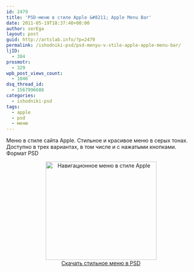 ```yaml
---
id: 2479
title: 'PSD-меню в стиле Apple &#8211; Apple Menu Bar'
date: 2011-05-19T18:37:40+00:00
author: serEga
layout: post
guid: http://artslab.info/?p=2479
permalink: /ishodniki-psd/psd-menyu-v-stile-apple-apple-menu-bar/
ljID:
  - 384
prosmotr:
  - 329
wpb_post_views_count:
  - 1846
dsq_thread_id:
  - 1567996688
categories:
  - ishodniki-psd
tags:
  - apple
  - psd
  - меню
---
```

Меню в стиле сайта Apple. Стильное и красивое меню в серых тонах. Доступно в трех вариантах, в том числе и с нажатыми кнопками. Формат PSD

<center>
  <img src="http://googledrive.com/host/0B9lHVSSSdxdxd0hjdUdmRzY3Tjg/apple_like_menu.jpg" alt="Навигационное меню в стиле Apple" title="apple_like_menu" width="295" height="262" class="alignnone size-full wp-image-2921" />
</center>





<center>
  <a href="http://www.jilsonthomas.com/freebies/apple_menu_bar.php">Скачать стильное меню в PSD</a>
</center>